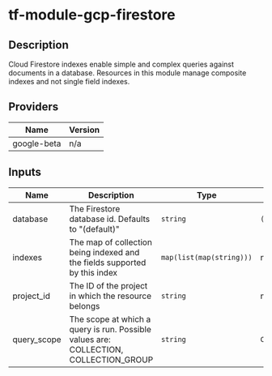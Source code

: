 # tf-module-gcp-firestore

## Description

Cloud Firestore indexes enable simple and complex queries against documents in a database. Resources in this module manage composite indexes and not single field indexes.

## Providers

| Name | Version |
|------|---------|
| google-beta | n/a |

## Inputs

| Name | Description | Type | Default | Required |
|------|-------------|------|---------|:-----:|
| database | The Firestore database id. Defaults to "(default)" | `string` | `(default)` | no |
| indexes | The map of collection being indexed and the fields supported by this index | `map(list(map(string)))` | n/a | yes |
| project\_id | The ID of the project in which the resource belongs | `string` | n/a | yes |
| query\_scope | The scope at which a query is run. Possible values are: COLLECTION, COLLECTION_GROUP | `string` | `COLLECTION` | no |
